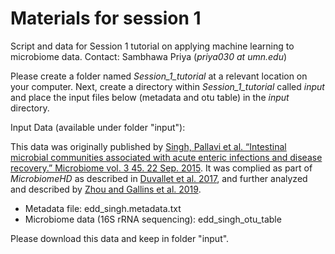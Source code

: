 # Materials for session 1
Script and data for Session 1 tutorial on applying machine learning to microbiome data.
Contact: Sambhawa Priya (*priya030 at umn.edu*)

Please create a folder named _Session_1_tutorial_ at a relevant location on your computer. Next, create a directory within _Session_1_tutorial_ called _input_ and place the input files below (metadata and otu table) in the _input_ directory. 

Input Data (available under folder "input"):

This data was originally published by [Singh, Pallavi et al. “Intestinal microbial communities associated with acute enteric infections and disease recovery.” Microbiome vol. 3 45. 22 Sep. 2015](https://www.ncbi.nlm.nih.gov/pmc/articles/PMC4579588/). It was complied as part of _MicrobiomeHD_ as described in [Duvallet et al. 2017](https://doi.org/10.1038/s41467-017-01973-8), and further analyzed and described by [Zhou and Gallins et al. 2019](https://www.frontiersin.org/article/10.3389/fgene.2019.00579). 

- Metadata file: edd_singh.metadata.txt 
- Microbiome data (16S rRNA sequencing): edd_singh_otu_table

Please download this data and keep in folder "input".   
